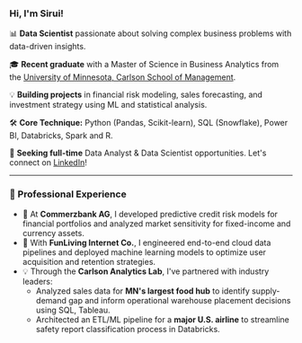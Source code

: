 ### Hi, I'm Sirui!

📊 **Data Scientist** passionate about solving complex business problems with data-driven insights.

🎓 **Recent graduate** with a Master of Science in Business Analytics from the [University of Minnesota, Carlson School of Management](https://carlsonschool.umn.edu/).

💡 **Building projects** in financial risk modeling, sales forecasting, and investment strategy using ML and statistical analysis.

🛠️ **Core Technique:** Python (Pandas, Scikit-learn), SQL (Snowflake), Power BI, Databricks, Spark and R.

🤝 **Seeking full-time** Data Analyst & Data Scientist opportunities. Let's connect on [LinkedIn](https://www.linkedin.com/in/siruiluo/)!

---

### 💼 Professional Experience

* 🏦 At **Commerzbank AG**, I developed predictive credit risk models for financial portfolios and analyzed market sensitivity for fixed-income and currency assets.
* 🚀 With **FunLiving Internet Co.**, I engineered end-to-end cloud data pipelines and deployed machine learning models to optimize user acquisition and retention strategies.
* 💡 Through the **Carlson Analytics Lab**, I've partnered with industry leaders:
    * Analyzed sales data for **MN's largest food hub** to identify supply-demand gap and inform operational warehouse placement decisions using SQL, Tableau.
    * Architected an ETL/ML pipeline for a **major U.S. airline** to streamline safety report classification process in Databricks.
